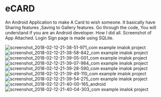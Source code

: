# eCARD
An Android Application to make A Card to wish someone.
It basically have Sharing features ,Saving to Gallery features. Go through the code, You will understand if you are an Android developer. How I did all.
Screenshot of App Attached. Login Sign page is made using SQLite.

![screenshot_2018-02-12-21-38-51-971_com example imalok project](https://user-images.githubusercontent.com/26534910/36107084-0d3b2e96-103f-11e8-8061-0a0c0ac7f7ad.png)
![screenshot_2018-02-12-21-38-58-842_com example imalok project](https://user-images.githubusercontent.com/26534910/36107087-0dc5dbcc-103f-11e8-867c-1ad1d477324c.png)
![screenshot_2018-02-12-21-39-05-001_com example imalok project](https://user-images.githubusercontent.com/26534910/36107088-0e0d660e-103f-11e8-8df1-956200081742.png)
![screenshot_2018-02-12-21-39-07-984_com example imalok project](https://user-images.githubusercontent.com/26534910/36107089-0e543da4-103f-11e8-8c4f-1d84201713ec.png)
![screenshot_2018-02-12-21-39-28-590_com example imalok project](https://user-images.githubusercontent.com/26534910/36107090-0e9a44d4-103f-11e8-9c11-6f3d70294582.png)
![screenshot_2018-02-12-21-39-49-110_com example imalok project](https://user-images.githubusercontent.com/26534910/36107091-0ee0ec40-103f-11e8-828c-5d053293c4db.png)
![screenshot_2018-02-12-21-39-54-275_com example imalok project](https://user-images.githubusercontent.com/26534910/36107094-0f2aad3a-103f-11e8-8b89-aa08d6d9d898.png)
![screenshot_2018-02-12-21-40-00-165_android](https://user-images.githubusercontent.com/26534910/36107095-0f8a632e-103f-11e8-8ad1-fbf18e937481.png)
![screenshot_2018-02-12-21-40-04-303_com example imalok project](https://user-images.githubusercontent.com/26534910/36107096-1019db4e-103f-11e8-879d-af9c381aac5c.png)

